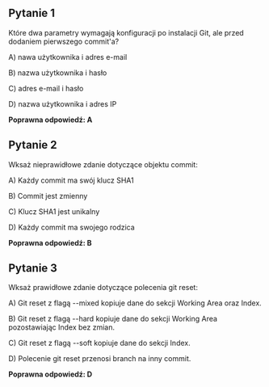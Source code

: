 ## Pytanie 1

Które dwa parametry wymagają konfiguracji po instalacji Git, ale przed dodaniem pierwszego commit'a? 

A) nawa użytkownika i adres e-mail

B) nazwa użytkownika i hasło

C) adres e-mail i hasło

D) nazwa użytkownika i adres IP


**Poprawna odpowiedź: A**

	 
## Pytanie 2

Wksaż nieprawidłowe zdanie dotyczące objektu commit:

A) Każdy commit ma swój klucz SHA1

B) Commit jest zmienny

C) Klucz SHA1 jest unikalny

D) Każdy commit ma swojego rodzica



**Poprawna odpowiedź: B**

    
## Pytanie 3

Wksaż prawidłowe zdanie dotyczące polecenia git reset:

A) Git reset z flagą --mixed kopiuje dane do sekcji Working Area oraz Index.

B) Git reset z flagą --hard kopiuje dane do sekcji Working Area pozostawiając Index bez zmian.

C) Git reset z flagą --soft kopiuje dane do sekcji Index.

D) Polecenie git reset przenosi branch na inny commit.


**Poprawna odpowiedź: D**

